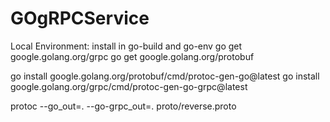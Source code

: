 # GOgRPCService

Local Environment: 
install in go-build and go-env
go get google.golang.org/grpc
go get google.golang.org/protobuf

go install google.golang.org/protobuf/cmd/protoc-gen-go@latest
go install google.golang.org/grpc/cmd/protoc-gen-go-grpc@latest

protoc --go_out=. --go-grpc_out=. proto/reverse.proto